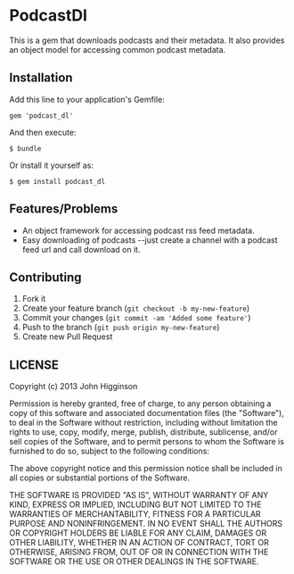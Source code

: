 # PodcastDl

This is a gem that downloads podcasts and their metadata. It also provides an object model for accessing common podcast metadata.

## Installation

Add this line to your application's Gemfile:

    gem 'podcast_dl'

And then execute:

    $ bundle

Or install it yourself as:

    $ gem install podcast_dl

## Features/Problems

- An object framework for accessing podcast rss feed metadata.
- Easy downloading of podcasts --just create a channel with a podcast feed url and call download on it.

## Contributing

1. Fork it
1. Create your feature branch (`git checkout -b my-new-feature`)
1. Commit your changes (`git commit -am 'Added some feature'`)
1. Push to the branch (`git push origin my-new-feature`)
1. Create new Pull Request

## LICENSE

Copyright (c) 2013 John Higginson

Permission is hereby granted, free of charge, to any person obtaining a copy of this software and associated documentation files (the "Software"), to deal in the Software without restriction, including without limitation the rights to use, copy, modify, merge, publish, distribute, sublicense, and/or sell copies of the Software, and to permit persons to whom the Software is furnished to do so, subject to the following conditions:

The above copyright notice and this permission notice shall be included in all copies or substantial portions of the Software.

THE SOFTWARE IS PROVIDED "AS IS", WITHOUT WARRANTY OF ANY KIND, EXPRESS OR IMPLIED, INCLUDING BUT NOT LIMITED TO THE WARRANTIES OF MERCHANTABILITY, FITNESS FOR A PARTICULAR PURPOSE AND NONINFRINGEMENT. IN NO EVENT SHALL THE AUTHORS OR COPYRIGHT HOLDERS BE LIABLE FOR ANY CLAIM, DAMAGES OR OTHER LIABILITY, WHETHER IN AN ACTION OF CONTRACT, TORT OR OTHERWISE, ARISING FROM, OUT OF OR IN CONNECTION WITH THE SOFTWARE OR THE USE OR OTHER DEALINGS IN THE SOFTWARE.